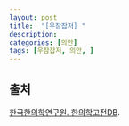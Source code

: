 ```yaml
---
layout: post
title:  "[우잠잡저] "
description: 
categories: [의안]
tags: [우잠잡저, 의안, ]
---
```


> 

## 출처

[한국한의학연구원. 한의학고전DB](https://mediclassics.kr/). []()
